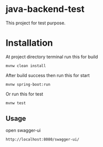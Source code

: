 # java-backend-test

This project for test purpose.

# Installation

At project directory terminal run this for build
```bash 
mvnw clean install
```
After build success then run this for start
```bash
mvnw spring-boot:run
```
Or run this for test
```bash
mvnw test
```

## Usage

open swagger-ui
```
http://localhost:8080/swagger-ui/
```
